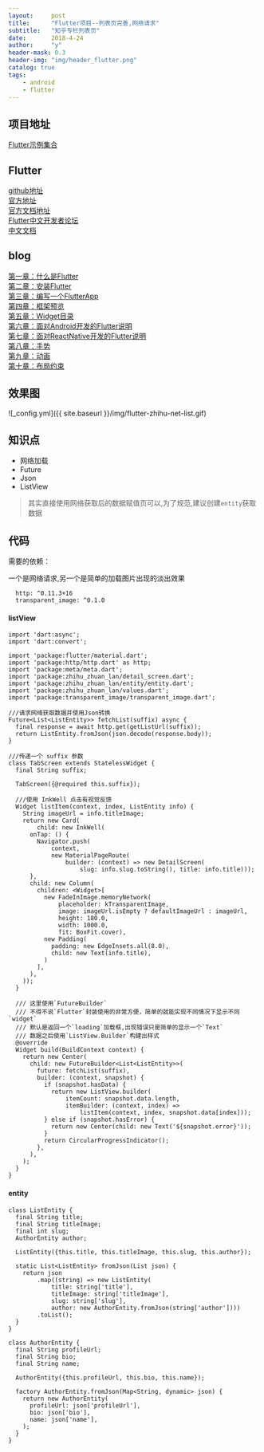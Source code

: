 ```yaml
---
layout:     post
title:      "Flutter项目--列表页完善,网络请求"
subtitle:   "知乎专栏列表页"
date:       2018-4-24
author:     "y"
header-mask: 0.3
header-img: "img/header_flutter.png"
catalog: true
tags:
    - android
    - flutter
---
```


## 项目地址

[Flutter示例集合](https://github.com/7449/flutter_example)

## Flutter

[github地址](https://github.com/flutter/flutter)<br>
[官方地址](https://flutter.io/)<br>
[官方文档地址](https://flutter.io/docs/)<br>
[Flutter中文开发者论坛](http://flutter-dev.com/)<br>
[中文文档](http://doc.flutter-dev.cn/)<br>

## blog

[第一章：什么是Flutter](https://7449.github.io/2018/03/19/Android_Flutter_1/)<br>
[第二章：安装Flutter](https://7449.github.io/2018/03/19/Android_Flutter_2/)<br>
[第三章：编写一个FlutterApp](https://7449.github.io/2018/03/26/Android_Flutter_3/)<br>
[第四章：框架预览](https://7449.github.io/2018/03/26/Android_Flutter_4/)<br>
[第五章：Widget目录](https://7449.github.io/2018/04/12/Android_Flutter_5/)<br>
[第六章：面对Android开发的Flutter说明](https://7449.github.io/2018/04/16/Android_Flutter_6/)<br>
[第七章：面对ReactNative开发的Flutter说明](https://7449.github.io/2018/04/17/Android_Flutter_7/)<br>
[第八章：手势](https://7449.github.io/2018/04/20/Android_Flutter_8/)<br>
[第九章：动画](https://7449.github.io/2018/04/20/Android_Flutter_9/)<br>
[第十章：布局约束](https://7449.github.io/2018/04/21/Android_Flutter_10/)<br>


## 效果图

![_config.yml]({{ site.baseurl }}/img/flutter-zhihu-net-list.gif)

## 知识点

* 网络加载
* Future
* Json
* ListView

>其实直接使用网络获取后的数据赋值页可以,为了规范,建议创建`entity`获取数据

## 代码

需要的依赖：

一个是网络请求,另一个是简单的加载图片出现的淡出效果
    
      http: ^0.11.3+16
      transparent_image: ^0.1.0

#### listView

    import 'dart:async';
    import 'dart:convert';
    
    import 'package:flutter/material.dart';
    import 'package:http/http.dart' as http;
    import 'package:meta/meta.dart';
    import 'package:zhihu_zhuan_lan/detail_screen.dart';
    import 'package:zhihu_zhuan_lan/entity/entity.dart';
    import 'package:zhihu_zhuan_lan/values.dart';
    import 'package:transparent_image/transparent_image.dart';
    
    ///请求网络获取数据并使用Json转换
    Future<List<ListEntity>> fetchList(suffix) async {
      final response = await http.get(getListUrl(suffix));
      return ListEntity.fromJson(json.decode(response.body));
    }
    
    ///传递一个 suffix 参数
    class TabScreen extends StatelessWidget {
      final String suffix;
    
      TabScreen({@required this.suffix});
    
      ///使用 InkWell 点击有视觉反馈
      Widget listItem(context, index, ListEntity info) {
        String imageUrl = info.titleImage;
        return new Card(
            child: new InkWell(
          onTap: () {
            Navigator.push(
                context,
                new MaterialPageRoute(
                    builder: (context) => new DetailScreen(
                        slug: info.slug.toString(), title: info.title)));
          },
          child: new Column(
            children: <Widget>[
              new FadeInImage.memoryNetwork(
                  placeholder: kTransparentImage,
                  image: imageUrl.isEmpty ? defaultImageUrl : imageUrl,
                  height: 180.0,
                  width: 1000.0,
                  fit: BoxFit.cover),
              new Padding(
                padding: new EdgeInsets.all(8.0),
                child: new Text(info.title),
              )
            ],
          ),
        ));
      }
    
      /// 这里使用`FutureBuilder`
      /// 不得不说`Flutter`封装使用的非常方便，简单的就能实现不同情况下显示不同`widget`
      /// 默认是返回一个`loading`加载框,出现错误只是简单的显示一个`Text`
      /// 数据之后使用`ListView.Builder`构建出样式
      @override
      Widget build(BuildContext context) {
        return new Center(
          child: new FutureBuilder<List<ListEntity>>(
            future: fetchList(suffix),
            builder: (context, snapshot) {
              if (snapshot.hasData) {
                return new ListView.builder(
                    itemCount: snapshot.data.length,
                    itemBuilder: (context, index) =>
                        listItem(context, index, snapshot.data[index]));
              } else if (snapshot.hasError) {
                return new Center(child: new Text('${snapshot.error}'));
              }
              return CircularProgressIndicator();
            },
          ),
        );
      }
    }

#### entity

    class ListEntity {
      final String title;
      final String titleImage;
      final int slug;
      AuthorEntity author;
    
      ListEntity({this.title, this.titleImage, this.slug, this.author});
    
      static List<ListEntity> fromJson(List json) {
        return json
            .map((string) => new ListEntity(
                title: string['title'],
                titleImage: string['titleImage'],
                slug: string['slug'],
                author: new AuthorEntity.fromJson(string['author'])))
            .toList();
      }
    }
    
    class AuthorEntity {
      final String profileUrl;
      final String bio;
      final String name;
    
      AuthorEntity({this.profileUrl, this.bio, this.name});
    
      factory AuthorEntity.fromJson(Map<String, dynamic> json) {
        return new AuthorEntity(
          profileUrl: json['profileUrl'],
          bio: json['bio'],
          name: json['name'],
        );
      }
    }
